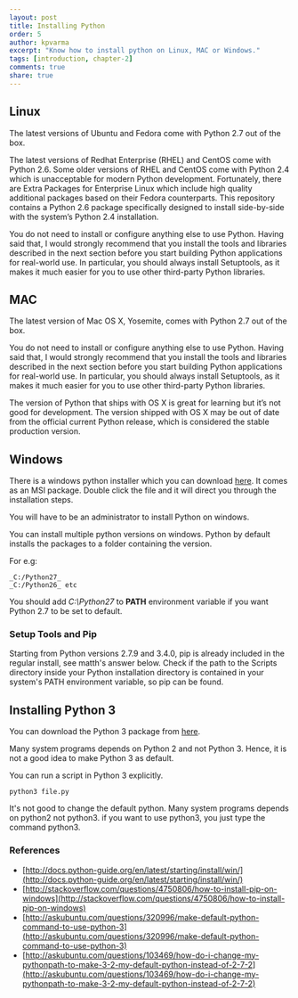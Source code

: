 ```yaml
---
layout: post
title: Installing Python
order: 5
author: kpvarma
excerpt: "Know how to install python on Linux, MAC or Windows."
tags: [introduction, chapter-2]
comments: true
share: true
---
```

## Linux

The latest versions of Ubuntu and Fedora come with Python 2.7 out of the box.

The latest versions of Redhat Enterprise (RHEL) and CentOS come with Python 2.6. Some older versions of RHEL and CentOS come with Python 2.4 which is unacceptable for modern Python development. Fortunately, there are Extra Packages for Enterprise Linux which include high quality additional packages based on their Fedora counterparts. This repository contains a Python 2.6 package specifically designed to install side-by-side with the system’s Python 2.4 installation.

You do not need to install or configure anything else to use Python. Having said that, I would strongly recommend that you install the tools and libraries described in the next section before you start building Python applications for real-world use. In particular, you should always install Setuptools, as it makes it much easier for you to use other third-party Python libraries.

## MAC

The latest version of Mac OS X, Yosemite, comes with Python 2.7 out of the box.

You do not need to install or configure anything else to use Python. Having said that, I would strongly recommend that you install the tools and libraries described in the next section before you start building Python applications for real-world use. In particular, you should always install Setuptools, as it makes it much easier for you to use other third-party Python libraries.

The version of Python that ships with OS X is great for learning but it’s not good for development. The version shipped with OS X may be out of date from the official current Python release, which is considered the stable production version.

## Windows

There is a windows python installer which you can download [here](https://www.python.org/ftp/python/2.7.9/python-2.7.9.msi). It comes as an MSI package. Double click the file and it will direct you through the installation steps. 

You will have to be an administrator to install Python on windows.

You can install multiple python versions on windows. Python by default installs the packages to a folder containing the version.

For e.g: 

	_C:/Python27_
	_C:/Python26_ etc

You should add _C:\Python27_ to **PATH** environment variable if you want Python 2.7 to be set to default.

### Setup Tools and Pip

Starting from Python versions 2.7.9 and 3.4.0, pip is already included in the regular install, see matth's answer below. Check if the path to the Scripts directory inside your Python installation directory is contained in your system's PATH environment variable, so pip can be found.

## Installing Python 3

You can download the Python 3 package from [here](https://www.python.org/downloads/).

Many system programs depends on Python 2 and not Python 3. Hence, it is not a good idea to make Python 3 as default.

You can run a script in Python 3 explicitly.

	python3 file.py

It's not good to change the default python. Many system programs depends on python2 not python3. if you want to use python3, you just type the command python3.

### References

* [http://docs.python-guide.org/en/latest/starting/install/win/](http://docs.python-guide.org/en/latest/starting/install/win/)
* [http://stackoverflow.com/questions/4750806/how-to-install-pip-on-windows](http://stackoverflow.com/questions/4750806/how-to-install-pip-on-windows)
* [http://askubuntu.com/questions/320996/make-default-python-command-to-use-python-3](http://askubuntu.com/questions/320996/make-default-python-command-to-use-python-3)
* [http://askubuntu.com/questions/103469/how-do-i-change-my-pythonpath-to-make-3-2-my-default-python-instead-of-2-7-2](http://askubuntu.com/questions/103469/how-do-i-change-my-pythonpath-to-make-3-2-my-default-python-instead-of-2-7-2)
